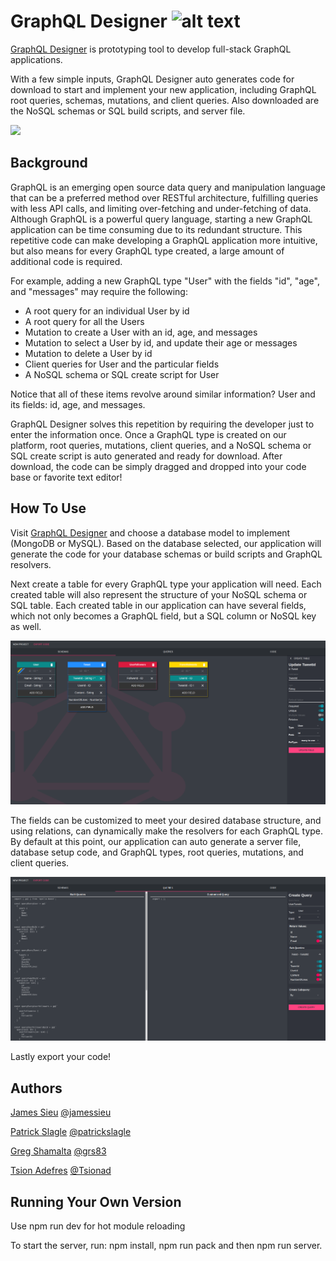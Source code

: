 
# GraphQL Designer ![alt text](https://travis-ci.org/GraphQL-Designer/graphqldesigner.com.svg?branch=dev)
[GraphQL Designer](https://www.graphqldesigner.com/) is prototyping tool to develop full-stack GraphQL applications. 

With a few simple inputs, GraphQL Designer auto generates code for download to start and implement your new application, including GraphQL root queries, schemas, mutations, and client queries. Also downloaded are the NoSQL schemas or SQL build scripts, and server file. 

![](graphql.gif)

## Background

GraphQL is an emerging open source data query and manipulation language that can be a preferred method over RESTful architecture, fulfilling queries with less API calls, and limiting over-fetching and under-fetching of data.  Although GraphQL is a powerful query language, starting a new GraphQL application can be time consuming due to its redundant structure. This repetitive code can make developing a GraphQL application more intuitive, but also means for every GraphQL type created, a large amount of additional code is required.

For example, adding a new GraphQL type "User" with the fields "id", "age", and "messages" may require the following:
- A root query for an individual User by id
- A root query for all the Users
- Mutation to create a User with an id, age, and messages
- Mutation to select a User by id, and update their age or messages
- Mutation to delete a User by id
- Client queries for User and the particular fields
- A NoSQL schema or SQL create script for User

Notice that all of these items revolve around similar information? User and its fields: id, age, and messages.

GraphQL Designer solves this repetition by requiring the developer just to enter the information once. Once a GraphQL type is created on our platform, root queries, mutations, client queries, and a NoSQL schema or SQL create script is auto generated and ready for download. After download, the code can be simply dragged and dropped into your code base or favorite text editor!

## How To Use 

Visit [GraphQL Designer](https://www.graphqldesigner.com/) and choose a database model to implement (MongoDB or MySQL). Based on the database selected, our application will generate the code for your database schemas or build scripts and GraphQL resolvers.

Next create a table for every GraphQL type your application will need. Each created table will also represent the structure of your NoSQL schema or SQL table. Each created table in our application can have several fields, which not only becomes a GraphQL field, but a SQL column or NoSQL key as well.

![](Screenshots/Screenshot-Schema.png)

The fields can be customized to meet your desired database structure, and using relations, can dynamically make the resolvers for each GraphQL type. By default at this point, our application can auto generate a server file, database setup code, and GraphQL types, root queries, mutations, and client queries.

![](Screenshots/Screenshot-Query.png)

Lastly export your code! 

## Authors

[James Sieu](https://www.linkedin.com/in/james-sieu/) [@jamessieu](https://github.com/jamessieu)

[Patrick Slagle](https://www.linkedin.com/in/patrickslagle/) [@patrickslagle](https://github.com/patrickslagle)

[Greg Shamalta](https://www.linkedin.com/in/gregory-shamalta/) [@grs83](https://github.com/grs83)

[Tsion Adefres](https://www.linkedin.com/in/tadefres/) [@Tsionad](https://github.com/Tsionad)

## Running Your Own Version


Use npm run dev for hot module reloading 

To start the server, run: npm install, npm run pack and then npm run server.
